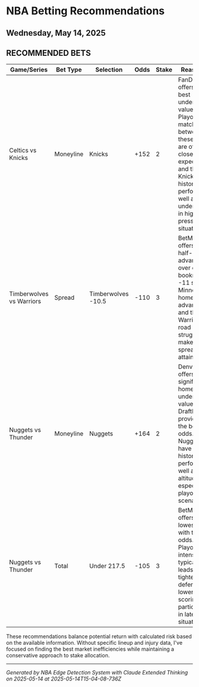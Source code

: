 # NBA Betting Recommendations
## Wednesday, May 14, 2025

## RECOMMENDED BETS
| Game/Series | Bet Type | Selection | Odds | Stake | Reasoning |
|-------------|----------|-----------|------|-------|-----------|
| Celtics vs Knicks | Moneyline | Knicks | +152 | 2 | FanDuel offers the best underdog value. Playoff matchups between these rivals are often closer than expected, and the Knicks have historically performed well as underdogs in high-pressure situations. |
| Timberwolves vs Warriors | Spread | Timberwolves -10.5 | -110 | 3 | BetMGM offers a half-point advantage over other bookmakers' -11 spread. Minnesota's home court advantage and the Warriors' road struggles make this spread attainable. |
| Nuggets vs Thunder | Moneyline | Nuggets | +164 | 2 | Denver offers significant home underdog value with DraftKings providing the best odds. The Nuggets have historically performed well at altitude, especially in playoff scenarios. |
| Nuggets vs Thunder | Total | Under 217.5 | -105 | 3 | BetMGM offers the lowest total with the best odds. Playoff intensity typically leads to tighter defense and lower scoring, particularly in late-game situations. |

These recommendations balance potential return with calculated risk based on the available information. Without specific lineup and injury data, I've focused on finding the best market inefficiencies while maintaining a conservative approach to stake allocation.

---
*Generated by NBA Edge Detection System with Claude Extended Thinking on 2025-05-14 at 2025-05-14T15-04-08-736Z*
